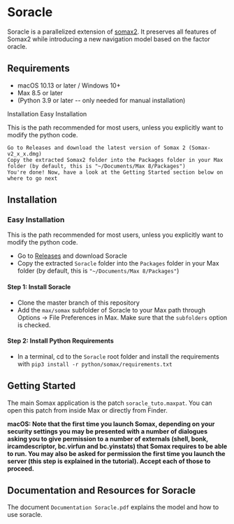 # Soracle
Soracle is a parallelized extension of [somax2](https://github.com/DYCI2/Somax2). It preserves all features of Somax2 while introducing a new navigation model based on the factor oracle.




## Requirements

* macOS 10.13 or later / Windows 10+
* Max 8.5 or later
*  (Python 3.9 or later -- only needed for manual installation)


Installation
Easy Installation

This is the path recommended for most users, unless you explicitly want to modify the python code.

    Go to Releases and download the latest version of Somax 2 (Somax-v2_x_x.dmg)
    Copy the extracted Somax2 folder into the Packages folder in your Max folder (by default, this is "~/Documents/Max 8/Packages")
    You're done! Now, have a look at the Getting Started section below on where to go next




## Installation

### Easy Installation

This is the path recommended for most users, unless you explicitly want to modify the python code.

* Go to [Releases](https://github.com/DYCI2/Soracle/releases) and download Soracle 
* Copy the extracted `Soracle` folder  into the `Packages` folder in your Max folder (by default, this is `"~/Documents/Max 8/Packages"`)


#### Step 1: Install Soracle

* Clone the master branch of this repository
* Add the `max/somax` subfolder of Soracle to your Max path through Options -> File Preferences in Max. Make sure that the `subfolders` option is checked.

#### Step 2: Install Python Requirements

* In a terminal, cd to the `Soracle` root folder and install the requirements with `pip3 install -r python/somax/requirements.txt`

## Getting Started
The main Somax application is the patch `soracle_tuto.maxpat`. You can open this patch from inside Max or directly from Finder.

**macOS: Note that the first time you launch Somax, depending on your security settings you may be presented with a number of dialogues asking you to give permission to a number of externals (shell, bonk, ircamdescriptor, bc.virfun and bc.yinstats) that Somax requires to be able to run. You may also be asked for permission the first time you launch the server (this step is explained in the tutorial). Accept each of those to proceed.**

## Documentation and Resources for Soracle

The document `Documentation Soracle.pdf` explains the model and how to use soracle.



